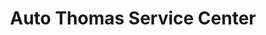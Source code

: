 ---
title: "Auto Thomas Service Center"
url: /bonn/auto-thomas-service-center/
shop: Autowerkstatt
---